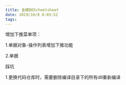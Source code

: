 ```yaml
---
title: 金蝶BOScheetsheet
date: 2019/10/8 8:03:52
tags:
---
```



  


  


增加下推菜单项：

1.单据对象-操作列表增加下推功能

2.单据

  


  


  


  


踩坑

  


1.更换代码仓库时，需要删除编译目录下的所有dll重新编译

  


  


  


  

